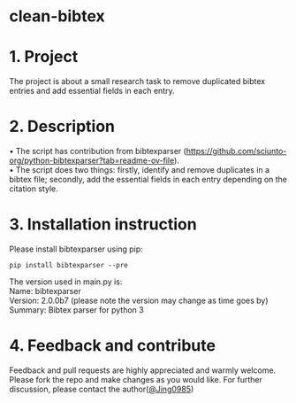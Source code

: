 # clean-bibtex
# 1. Project
The project is about a small research task to remove duplicated bibtex entries and add essential fields in each entry.
# 2. Description
• The script has contribution from bibtexparser (https://github.com/sciunto-org/python-bibtexparser?tab=readme-ov-file).<br />
• The script does two things: firstly, identify and remove duplicates in a bibtex file; secondly, add the essential fields in each entry depending on the citation style. 
# 3. Installation instruction
Please install bibtexparser using pip:
```
pip install bibtexparser --pre

```
The version used in main.py is:<br />
Name: bibtexparser<br />
Version: 2.0.0b7 (please note the version may change as time goes by)<br />
Summary: Bibtex parser for python 3<br />
# 4. Feedback and contribute
Feedback and pull requests are highly appreciated and warmly welcome. Please fork the repo and make changes as you would like. For further discussion, please contact the author([@Jing0985](https://github.com/Jing0985))
